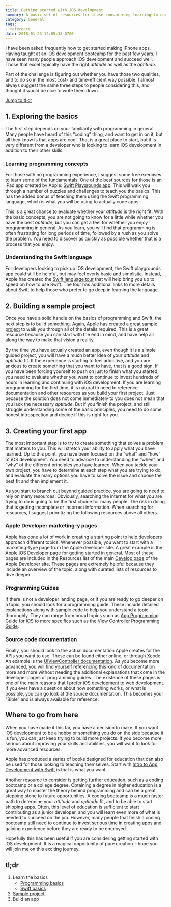 ```yaml
---
title: Getting started with iOS development
summary: A basic set of resources for those considering learning to code iOS apps
category: General
tags:
- reference
date: 2018-01-23 12:05:33-0700
---
```


I have been asked frequently how to get started making iPhone apps. Having taught at an iOS development bootcamp for the past few years, I have seen many people approach iOS development and succeed well. Those that excel typically have the right *attitude* as well as the *aptitude*.

Part of the challenge is figuring out whether you have those two qualities, and to do so in the most cost- and time-efficient way possible. I almost always suggest the same three steps to people considering this, and thought it would be nice to write them down.

[Jump to tl;dr](#tldr)

## 1. Exploring the basics
The first step depends on your familiarity with programming in general. Many people have heard of this “coding” thing, and want to get in on it, but all they know is that apps are cool. That is a great place to start, but it is very different from a developer who is looking to learn iOS development in addition to their other skills.

### Learning programming concepts
For those with no programming experience, I suggest some free exercises to learn some of the fundamentals. One of the best sources for those is an iPad app created by Apple: [Swift Playgrounds app](https://itunes.apple.com/us/app/swift-playgrounds/id908519492?mt=8&at=1010lqCX). This will walk you through a number of puzzles and challenges to teach you the basics. This has the added bonus of teaching them using the Swift programming language, which is what you will be using to actually code apps.

This is a great chance to evaluate whether your *attitude* is the right fit. With the basic concepts, you are not going to know for a little while whether you have the best *aptitude*, but you can get a feel for whether you enjoy programming in general. As you learn, you will find that programming is often frustrating for long periods of time, followed by a rush as you solve the problem. You need to discover as quickly as possible whether that is a process that you enjoy.

### Understanding the Swift language
For developers looking to pick up iOS development, the Swift playgrounds app could still be helpful, but may feel overly basic and simplistic. Instead, Apple has created the [Swift language tour](https://developer.apple.com/library/content/documentation/Swift/Conceptual/Swift_Programming_Language/GuidedTour.html) that will help bring you up to speed on how to use Swift. The tour has additional links to more details about Swift to help those who prefer to go deep in learning the language.

## 2. Building a sample project
Once you have a solid handle on the basics of programming and Swift, the next step is to build something. Again, Apple has created a great [sample project](https://developer.apple.com/library/content/referencelibrary/GettingStarted/DevelopiOSAppsSwift/index.html) to walk you through all of the details required. This is a great resource because you can start with the end in mind, and have help all along the way to make that vision a reality.

By the time you have actually created an app, even though it is a simple guided project, you will have a much better idea of your *attitude* and *aptitude* fit. If the experience is starting to feel addictive, and you are anxious to create something that you want to have, that is a good sign. If you have been forcing yourself to push on just to finish what you started, you need to evaluate whether you want to continue to invest hundreds of hours in learning and continuing with iOS development. If you are learning programming for the first time, it is natural to need to reference documentation and other resources as you build your first project. Just because the solution does not come immediately to you does not mean that you lack the necessary *aptitude*. But if you finish the project, and still struggle understanding some of the basic principles, you need to do some honest introspection and decide if this is right for you.

## 3. Creating your first app
The most important step is to try to create something that solves a problem that matters to you. This will stretch your ability to apply what you have learned. Up to this point, you have been focused on the “what” and “how” of iOS development. You need to advance to understanding the “when” and “why” of the different principles you have learned. When you tackle your own project, you have to determine at each step what you are trying to do, and evaluate the many options you have to solve the issue and choose the best fit and then implement it.

As you start to branch out beyond guided practice, you are going to need to rely on many resources. Obviously, searching the internet for what you are trying to do is going to be the first choice for many people. The risk in doing that is getting incomplete or incorrect information. When searching for resources, I suggest prioritizing the following resources above all others.

### Apple Developer marketing-y pages
Apple has done a lot of work in creating a starting point to help developers approach different topics. Whenever possible, you want to start with a marketing-type page from the Apple developer site. A great example is the [Apple iOS Developer page](https://developer.apple.com/ios/) for getting started in general. Most of these pages are included in the Resources list of the main [Develop page](https://developer.apple.com/develop/) of the Apple Developer site. These pages are extremely helpful because they include an overview of the topic, along with curated lists of resources to dive deeper.

### Programming Guides
If there is not a developer landing page, or if you are ready to go deeper on a topic, you should look for a programming guide. These include detailed explanations along with sample code to help you understand a topic thoroughly. They can range from broad topics such as [App Programming Guide for iOS](https://developer.apple.com/library/content/documentation/iPhone/Conceptual/iPhoneOSProgrammingGuide/Introduction/Introduction.html) to more specifics such as the [View Controller Programming Guide](https://developer.apple.com/library/content/featuredarticles/ViewControllerPGforiPhoneOS/).

### Source code documentation
Finally, you should look to the actual documentation Apple creates for the APIs you want to use. These can be found either online, or through Xcode. An example is the [UIViewController documentation](https://developer.apple.com/documentation/uikit/uiviewcontroller). As you become more advanced, you will find yourself referencing this kind of documentation more and more without needing the additional explanations that come in the developer pages or programming guides. The existence of these pages is one of the main reasons that I prefer iOS development to web development. If you ever have a question about how something works, or what is possible, you can go look at the source documentation. This becomes your “Bible” and is always available for reference.


## Where to go from here
When you have made it this far, you have a decision to make. If you want iOS development to be a hobby or something you do on the side because it is fun, you can just keep trying to build more projects. If you become more serious about improving your skills and abilities, you will want to look for more advanced resources.

Apple has produced a series of books designed for education that can also be used for those looking to teaching themselves. Start with [Intro to App Development with Swift](https://geo.itunes.apple.com/us/book/intro-to-app-development-with-swift/id1118575552?mt=11&at=1010lqCX) is that is what you want.

Another resource to consider is getting further education, such as a coding bootcamp or a college degree. Obtaining a degree in higher education is a great way to master the theory behind programming and can be a great stepping stone to future opportunities. A coding bootcamp is a much faster path to determine your *attitude* and *aptitude* fit, and to be able to start shipping apps. Often, this level of education is sufficient to start contributing as a junior developer, and you will learn even more of what is needed to succeed on the job. However, many people that finish a coding bootcamp still need to continue to invest serious time in creating apps and gaining experience before they are ready to be employed.

Hopefully this has been useful if you are considering getting started with iOS development. It is a magical opportunity of pure creation. I hope you will join me on this exciting journey.


## tl;dr
1. Learn the basics
	- [Programming basics](https://itunes.apple.com/us/app/swift-playgrounds/id908519492?mt=8&at=1010lqCX)
	- [Swift basics](https://developer.apple.com/library/content/documentation/Swift/Conceptual/Swift_Programming_Language/GuidedTour.html)
2. [Sample project](https://developer.apple.com/library/content/referencelibrary/GettingStarted/DevelopiOSAppsSwift/index.html)
3. Build an app

